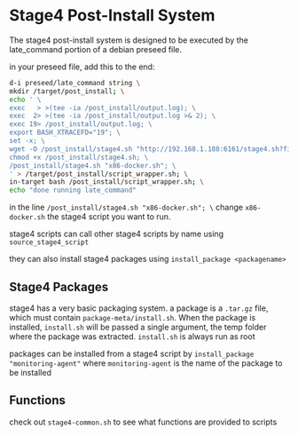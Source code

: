 # Stage4 Post-Install System

The stage4 post-install system is designed to be executed by the late_command portion of a debian preseed file. 

in your preseed file, add this to the end:
```bash
d-i preseed/late_command string \
mkdir /target/post_install; \
echo ' \
exec   > >(tee -ia /post_install/output.log); \
exec  2> >(tee -ia /post_install/output.log >& 2); \
exec 19> /post_install/output.log; \
export BASH_XTRACEFD="19"; \
set -x; \
wget -O /post_install/stage4.sh "http://192.168.1.188:6161/stage4.sh?file=stage4-entry.sh"; \
chmod +x /post_install/stage4.sh; \
/post_install/stage4.sh "x86-docker.sh"; \
' > /target/post_install/script_wrapper.sh; \
in-target bash /post_install/script_wrapper.sh; \
echo "done running late_command"
```

in the line `/post_install/stage4.sh "x86-docker.sh"; \` change `x86-docker.sh` the stage4 script you want to run. 

stage4 scripts can call other stage4 scripts by name using `source_stage4_script`

they can also install stage4 packages using `install_package <packagename>`


## Stage4 Packages

stage4 has a very basic packaging system. a package is a `.tar.gz` file, which must contain `package-meta/install.sh`. When the package is installed, `install.sh` will be passed a single argument, the temp folder where the package was extracted. `install.sh` is always run as root

packages can be installed from a stage4 script by `install_package "monitoring-agent"` where `monitoring-agent` is the name of the package to be installed


## Functions

check out `stage4-common.sh` to see what functions are provided to scripts
